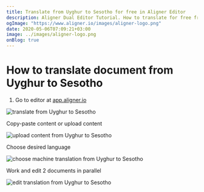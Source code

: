 ```yaml
---
title: Translate from Uyghur to Sesotho for free in Aligner Editor
description: Aligner Dual Editor Tutorial. How to translate for free from Uyghur to Sesotho. Aligner is multilingual document management platform. 
ogImage: "https://www.aligner.io/images/aligner-logo.png"
date: 2020-05-06T07:09:21+03:00
image: ../images/aligner-logo.png
onBlog: true
---
```


# How to translate document from Uyghur to Sesotho

1. Go to editor at [app.aligner.io](https://app.aligner.io "Aligner App web page")

![translate from Uyghur to Sesotho](../aligner-blank-editor.png "translate from Uyghur to Sesotho")

Copy-paste content or upload content

![upload content from Uyghur to Sesotho](../aligner-uploaded-document.png "upload content from Uyghur to Sesotho")

Choose desired language

![choose machine translation from Uyghur to Sesotho](../aligner-language-dropdown.png "choose machine translation from Uyghur to Sesotho")

Work and edit 2 documents in parallel

![edit translation from Uyghur to Sesotho](../aligner-double-sitded-editor.png "edit translation from Uyghur to Sesotho")

